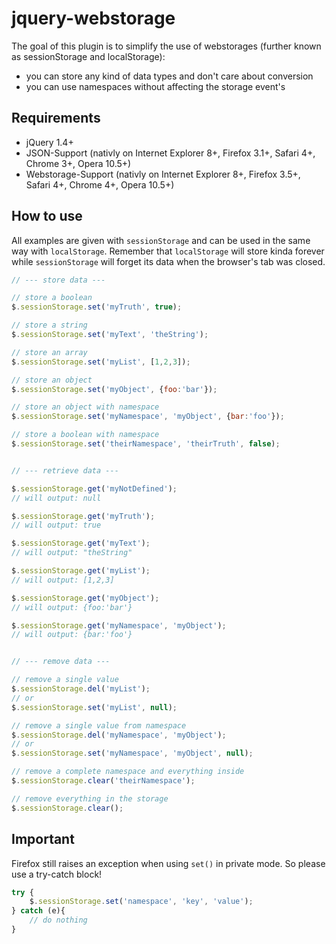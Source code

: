 jquery-webstorage
=================

The goal of this plugin is to simplify the use of webstorages (further known as sessionStorage and localStorage):
- you can store any kind of data types and don't care about conversion
- you can use namespaces without affecting the storage event's


Requirements
------------

- jQuery 1.4+
- JSON-Support (nativly on Internet Explorer 8+, Firefox 3.1+, Safari 4+, Chrome 3+, Opera 10.5+)
- Webstorage-Support (nativly on Internet Explorer 8+, Firefox 3.5+, Safari 4+, Chrome 4+, Opera 10.5+)


How to use
----------

All examples are given with `sessionStorage` and can be used in the same way with `localStorage`.
Remember that `localStorage` will store kinda forever while `sessionStorage` will forget its data when the browser's tab was closed.

```javascript
// --- store data ---

// store a boolean
$.sessionStorage.set('myTruth', true);

// store a string
$.sessionStorage.set('myText', 'theString');

// store an array
$.sessionStorage.set('myList', [1,2,3]);

// store an object
$.sessionStorage.set('myObject', {foo:'bar'});

// store an object with namespace
$.sessionStorage.set('myNamespace', 'myObject', {bar:'foo'});

// store a boolean with namespace
$.sessionStorage.set('theirNamespace', 'theirTruth', false);


// --- retrieve data ---

$.sessionStorage.get('myNotDefined');
// will output: null

$.sessionStorage.get('myTruth');
// will output: true

$.sessionStorage.get('myText');
// will output: "theString"

$.sessionStorage.get('myList');
// will output: [1,2,3]

$.sessionStorage.get('myObject');
// will output: {foo:'bar'}

$.sessionStorage.get('myNamespace', 'myObject');
// will output: {bar:'foo'}


// --- remove data ---

// remove a single value
$.sessionStorage.del('myList');
// or
$.sessionStorage.set('myList', null);

// remove a single value from namespace
$.sessionStorage.del('myNamespace', 'myObject');
// or
$.sessionStorage.set('myNamespace', 'myObject', null);

// remove a complete namespace and everything inside
$.sessionStorage.clear('theirNamespace');

// remove everything in the storage
$.sessionStorage.clear();
```


Important
---------

Firefox still raises an exception when using `set()` in private mode. So please use a try-catch block!
```javascript
try {
	$.sessionStorage.set('namespace', 'key', 'value');
} catch (e){
	// do nothing
}
```
